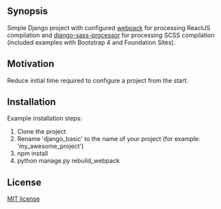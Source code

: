 ## Synopsis

Simple Django project with configured [webpack](https://webpack.github.io/) for processing ReactJS compilation and [django-sass-processor](https://github.com/jrief/django-sass-processor) for processing SCSS compilation (included examples with Bootstrap 4 and Foundation Sites).

## Motivation

Reduce initial time required to configure a project from the start.

## Installation

Example installation steps:

1. Clone the project
2. Rename 'django_basic' to the name of your project (for example: 'my_awesome_project')
3. npm install
4. python manage.py rebuild_webpack

## License

[MIT license](../blob/master/LICENSE)
